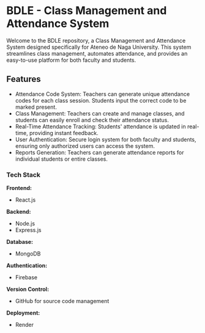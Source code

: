# BDLE - Class Management and Attendance System

Welcome to the BDLE repository, a Class Management and Attendance System designed specifically for Ateneo de Naga University. This system streamlines class management, automates attendance, and provides an easy-to-use platform for both faculty and students.

## Features

- Attendance Code System: Teachers can generate unique attendance codes for each class session. Students input the correct code to be marked present.
- Class Management: Teachers can create and manage classes, and students can easily enroll and check their attendance status.
- Real-Time Attendance Tracking: Students' attendance is updated in real-time, providing instant feedback.
- User Authentication: Secure login system for both faculty and students, ensuring only authorized users can access the system.
- Reports Generation: Teachers can generate attendance reports for individual students or entire classes.

### Tech Stack

**Frontend:**

- React.js

**Backend:**

- Node.js
- Express.js

**Database:**

- MongoDB

**Authentication:**

- Firebase

**Version Control:**

- GitHub for source code management

**Deployment:**

- Render

